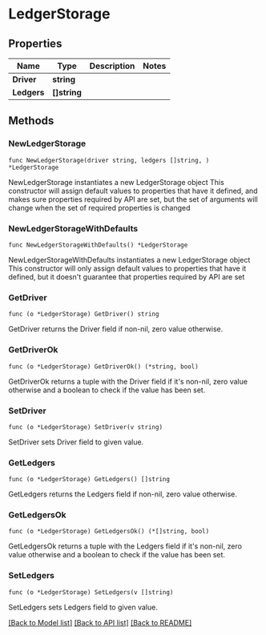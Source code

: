 # LedgerStorage

## Properties

Name | Type | Description | Notes
------------ | ------------- | ------------- | -------------
**Driver** | **string** |  | 
**Ledgers** | **[]string** |  | 

## Methods

### NewLedgerStorage

`func NewLedgerStorage(driver string, ledgers []string, ) *LedgerStorage`

NewLedgerStorage instantiates a new LedgerStorage object
This constructor will assign default values to properties that have it defined,
and makes sure properties required by API are set, but the set of arguments
will change when the set of required properties is changed

### NewLedgerStorageWithDefaults

`func NewLedgerStorageWithDefaults() *LedgerStorage`

NewLedgerStorageWithDefaults instantiates a new LedgerStorage object
This constructor will only assign default values to properties that have it defined,
but it doesn't guarantee that properties required by API are set

### GetDriver

`func (o *LedgerStorage) GetDriver() string`

GetDriver returns the Driver field if non-nil, zero value otherwise.

### GetDriverOk

`func (o *LedgerStorage) GetDriverOk() (*string, bool)`

GetDriverOk returns a tuple with the Driver field if it's non-nil, zero value otherwise
and a boolean to check if the value has been set.

### SetDriver

`func (o *LedgerStorage) SetDriver(v string)`

SetDriver sets Driver field to given value.


### GetLedgers

`func (o *LedgerStorage) GetLedgers() []string`

GetLedgers returns the Ledgers field if non-nil, zero value otherwise.

### GetLedgersOk

`func (o *LedgerStorage) GetLedgersOk() (*[]string, bool)`

GetLedgersOk returns a tuple with the Ledgers field if it's non-nil, zero value otherwise
and a boolean to check if the value has been set.

### SetLedgers

`func (o *LedgerStorage) SetLedgers(v []string)`

SetLedgers sets Ledgers field to given value.



[[Back to Model list]](../README.md#documentation-for-models) [[Back to API list]](../README.md#documentation-for-api-endpoints) [[Back to README]](../README.md)


